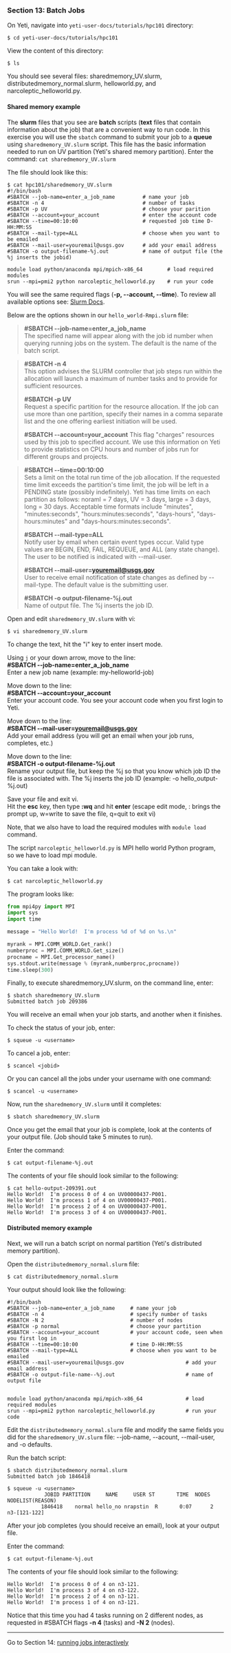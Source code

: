 ### Section 13: Batch Jobs

On Yeti, navigate into `yeti-user-docs/tutorials/hpc101` directory:

```
$ cd yeti-user-docs/tutorials/hpc101
```

View the content of this directory:

```
$ ls
```

You should see several files: sharedmemory_UV.slurm, distributedmemory_normal.slurm, helloworld.py, and narcoleptic_helloworld.py.

#### Shared memory example

The **slurm** files that you see are **batch** scripts (**text** files that contain information about the job) that are a convenient way to run code. In this exercise you will use the `sbatch` command to submit your job to a **queue** using `sharedmemory_UV.slurm` script. This file has the basic information needed to run on UV partition (Yeti's shared memory partition). Enter the command: `cat sharedmemory_UV.slurm`

The file should look like this:

```
$ cat hpc101/sharedmemory_UV.slurm 
#!/bin/bash
#SBATCH --job-name=enter_a_job_name			# name your job
#SBATCH -n 4								# number of tasks
#SBATCH -p UV								# choose your parition
#SBATCH --account=your_account  	        # enter the account code  
#SBATCH --time=00:10:00						# requested job time D-HH:MM:SS
#SBATCH --mail-type=ALL						# choose when you want to be emailed 
#SBATCH --mail-user=youremail@usgs.gov		# add your email address
#SBATCH -o output-filename-%j.out           # name of output file (the %j inserts the jobid)

module load python/anaconda mpi/mpich-x86_64		# load required modules
srun --mpi=pmi2 python narcoleptic_helloworld.py	# run your code
```

You will see the same required flags (**-p, --account, --time**). To review all available options see: [Slurm Docs](http://slurm.schedmd.com/sbatch.html). 

Below are the options shown in our `hello_world-Rmpi.slurm` file:

> **#SBATCH --job-name=enter_a_job_name**  
> The specified name will appear along with the job id number when querying running jobs on the system. The default is the name of the batch script.

> **#SBATCH -n 4**  
> This option advises the SLURM controller that job steps run within the allocation will launch a maximum of number tasks and to provide for sufficient resources.
>
> **#SBATCH -p UV**  
> Request a specific partition for the resource allocation. If the job can use more than one partition, specify their names in a comma separate list and the one offering earliest initiation will be used.
>
> **#SBATCH --account=your_account**
> This flag "charges" resources used by this job to specified account.  We use this information on Yeti to provide statistics on CPU hours and number of jobs run for different groups and projects.

> **#SBATCH --time=00:10:00**  
> Sets a limit on the total run time of the job allocation. If the requested time limit exceeds the partition's time limit, the job will be left in a PENDING state (possibly indefinitely).  Yeti has time limits on each partition as follows: noraml = 7 days, UV = 3 days, large = 3 days, long = 30 days. Acceptable time formats include "minutes", "minutes:seconds", "hours:minutes:seconds", "days-hours", "days-hours:minutes" and "days-hours:minutes:seconds".
>
> **#SBATCH --mail-type=ALL**  
> Notify user by email when certain event types occur. Valid type values are BEGIN, END, FAIL, REQUEUE, and ALL (any state change). The user to be notified is indicated with --mail-user.
>
> **#SBATCH --mail-user=youremail@usgs.gov**  
> User to receive email notification of state changes as defined by --mail-type. The default value is the submitting user.
>
> **#SBATCH -o output-filename-%j.out**  
> Name of output file. The %j inserts the job ID. 

Open and edit `sharedmemory_UV.slurm` with vi:

```
$ vi sharedmemory_UV.slurm
```

To change the text,  hit the "i" key to enter insert mode.

Using `j` or your down arrow, move to the line:  
**#SBATCH --job-name=enter_a_job_name**  
Enter a new job name (example: my-helloworld-job)

Move down to the line:  
**#SBATCH --account=your_account**  
Enter your account code. You see your account code when you first login to Yeti.

Move down to the line:  
**#SBATCH --mail-user=youremail@usgs.gov**  
Add your email address (you will get an email when your job runs, completes, etc.)

Move down to the line:  
**#SBATCH -o output-filename-%j.out**   
Rename your output file, but keep the %j so that you know which job ID the file is associated with. The %j inserts the job ID (example: -o hello_output-%j.out)

Save your file and exit vi.  
Hit the **esc** key, then type **:wq** and hit **enter** (escape edit mode, : brings the prompt up, w=write to save the file, q=quit to exit vi)

Note, that we also have to load the required modules with `module load` command. 

The script `narcoleptic_helloworld.py` is MPI hello world Python program, so we have to load mpi module.

You can take a look with:

```
$ cat narcoleptic_helloworld.py
```

The program looks like:

```python
from mpi4py import MPI
import sys
import time

message = "Hello World!  I'm process %d of %d on %s.\n"

myrank = MPI.COMM_WORLD.Get_rank()
numberproc = MPI.COMM_WORLD.Get_size()
procname = MPI.Get_processor_name()
sys.stdout.write(message % (myrank,numberproc,procname))
time.sleep(300)
```

Finally, to execute sharedmemory_UV.slurm, on the command line, enter:

```
$ sbatch sharedmemory_UV.slurm
Submitted batch job 209386
```

You will receive an email when your job starts, and another when it finishes.

To check the status of your job, enter:

```
$ squeue -u <username>
```

 To cancel a job, enter:

```
$ scancel <jobid>
```

Or you can cancel all the jobs under your username with one command:

```
$ scancel -u <username>
```

Now, run the `sharedmemory_UV.slurm` until it completes:

```
$ sbatch sharedmemory_UV.slurm
```

Once you get the email that your job is complete, look at the contents of your output file. (Job should take 5 minutes to run).

Enter the command:  

```
$ cat output-filename-%j.out
```

The contents of your file should look similar to the following:

```
$ cat hello-output-209391.out
Hello World!  I'm process 0 of 4 on UV00000437-P001.
Hello World!  I'm process 1 of 4 on UV00000437-P001.
Hello World!  I'm process 2 of 4 on UV00000437-P001.
Hello World!  I'm process 3 of 4 on UV00000437-P001.
```



#### Distributed memory example

Next, we will run a batch script on normal partition (Yeti's distributed memory partition).

Open the `distributedmemory_normal.slurm` file:

```
$ cat distributedmemory_normal.slurm
```

Your output should look like the following:

```
#!/bin/bash
#SBATCH --job-name=enter_a_job_name		# name your job
#SBATCH -n 4							# specify number of tasks
#SBATCH -N 2                            # number of nodes
#SBATCH -p normal						# choose your partition
#SBATCH --account=your_account			# your account code, seen when you first log in
#SBATCH --time=00:10:00					# time D-HH:MM:SS 
#SBATCH --mail-type=ALL					# choose when you want to be emailed
#SBATCH --mail-user=youremail@usgs.gov					  # add your email address
#SBATCH -o output-file-name--%j.out                       # name of output file 


module load python/anaconda mpi/mpich-x86_64	 		  # load required modules
srun --mpi=pmi2 python narcoleptic_helloworld.py 		  # run your code
```

Edit the `distributedmemory_normal.slurm` file and modify the same fields you did for the `sharedmemory_UV.slurm` file:  --job-name, --acount, --mail-user, and -o defaults.

Run the batch script:

```
$ sbatch distributedmemory_normal.slurm
Submitted batch job 1846418

$ squeue -u <username>
            JOBID PARTITION     NAME     USER ST       TIME  NODES NODELIST(REASON)
           1846418    normal hello_no nrapstin  R       0:07      2 n3-[121-122]
```

After your job completes (you should receive an email), look at your output file.

Enter the command:  

```
$ cat output-filename-%j.out
```

The contents of your file should look similar to the following:

```
Hello World!  I'm process 0 of 4 on n3-121.
Hello World!  I'm process 3 of 4 on n3-122.
Hello World!  I'm process 2 of 4 on n3-121.
Hello World!  I'm process 1 of 4 on n3-121.
```

Notice that this time you had 4 tasks running on 2 different nodes, as requested in #SBATCH flags **-n 4** (tasks)  and **-N 2** (nodes). 

------

Go to Section 14: [running jobs interactively](./interactive)


